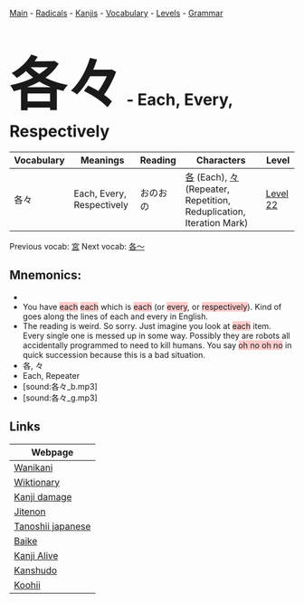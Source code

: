 <style> bigfont {font-size: 100px}</style>
[Main](../README.md) -
[Radicals](../radicals.md) -
[Kanjis](../kanjis.md) -
[Vocabulary](../vocabulary.md) -
[Levels](../levels.md) -
[Grammar](../grammar.md)
# <bigfont> 各々</bigfont> - Each, Every, Respectively 

| Vocabulary | Meanings | Reading | Characters | Level |
| --- | --- | --- | --- | --- |
| 各々 | Each, Every, Respectively | おのおの |  [各](../kanjis/各.md) (Each), [々](../kanjis/々.md) (Repeater, Repetition, Reduplication, Iteration Mark) | [Level 22](../levels/wk_level22.md) |

Previous vocab: [宮](宮.md) Next vocab: [各〜](各〜.md) 

## Mnemonics:

* 
* You have <span style="background-color:#ffcccb"> each</span> <span style="background-color:#ffcccb"> each</span> which is <span style="background-color:#ffcccb"> each</span> (or <span style="background-color:#ffcccb"> every</span>, or <span style="background-color:#ffcccb"> respectively</span>). Kind of goes along the lines of each and every in English.
* The reading is weird. So sorry. Just imagine you look at <span style="background-color:#ffcccb"> each</span> item. Every single one is messed up in some way. Possibly they are robots all accidentally programmed to need to kill humans. You say <span style="background-color:#ffcccb"> oh no oh no</span> in quick succession because this is a bad situation.
* 各, 々
* Each, Repeater
* [sound:各々_b.mp3]
* [sound:各々_g.mp3]


## Links 

| Webpage |
| --- |
| [Wanikani          ](https://www.wanikani.com/kanji/各々) |
| [Wiktionary        ](https://en.wiktionary.org/wiki/各々) |
| [Kanji damage      ](http://www.kanjidamage.com/kanji/search?utf8=✓&q=各々) |
| [Jitenon           ](https://jitenon.com/kanji/各々) |
| [Tanoshii japanese ](https://www.tanoshiijapanese.com/dictionary/kanji.cfm?k=各々) |
| [Baike             ](https://baike.baidu.com/item/各々) |
| [Kanji Alive       ](https://app.kanjialive.com/各々) |
| [Kanshudo          ](https://www.kanshudo.com/searchmn?q=各々) |
| [Koohii            ](https://kanji.koohii.com/study/kanji/各々) |
